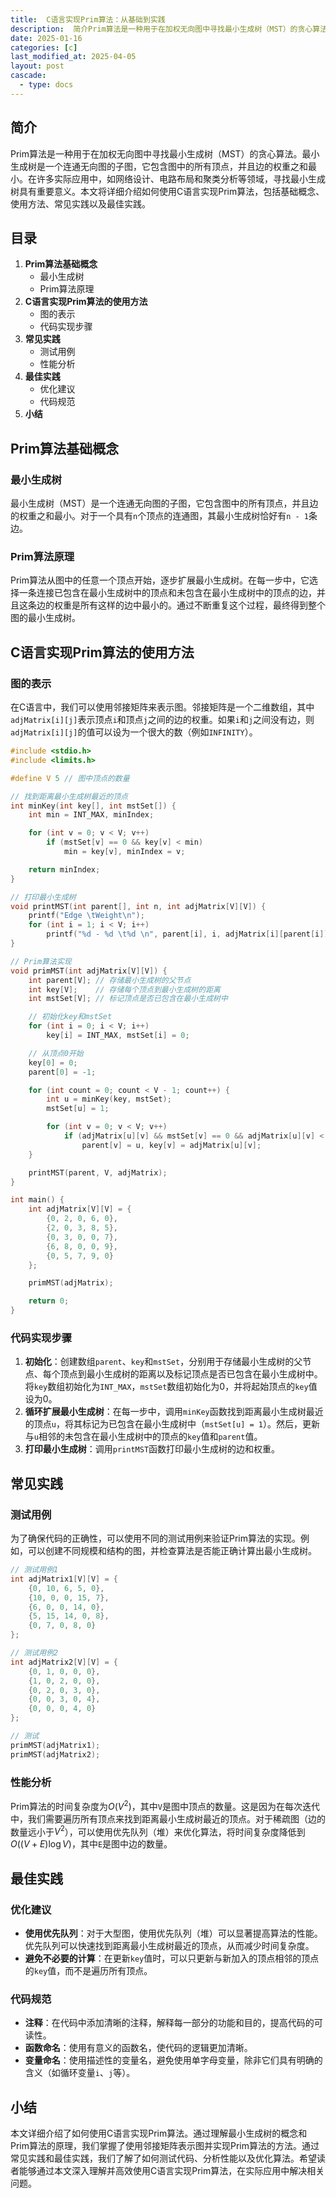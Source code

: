 ```yaml
---
title:  C语言实现Prim算法：从基础到实践
description:  简介Prim算法是一种用于在加权无向图中寻找最小生成树（MST）的贪心算法。最小生成树是一个连通无向图的子图，它包含图中的所有顶点，并且边的权重之和最小。在许多实际应用中，如网络设计、电路布局和聚类分析等领域，寻找最小生成树具有重要意义。本文将详细介绍如何使用C语言实现Prim算法，包括基础概念、使用方法、常见实践以及最佳实践。
date: 2025-01-16
categories: [c]
last_modified_at: 2025-04-05 
layout: post
cascade:
  - type: docs
---
```



## 简介
Prim算法是一种用于在加权无向图中寻找最小生成树（MST）的贪心算法。最小生成树是一个连通无向图的子图，它包含图中的所有顶点，并且边的权重之和最小。在许多实际应用中，如网络设计、电路布局和聚类分析等领域，寻找最小生成树具有重要意义。本文将详细介绍如何使用C语言实现Prim算法，包括基础概念、使用方法、常见实践以及最佳实践。

## 目录
1. **Prim算法基础概念**
    - 最小生成树
    - Prim算法原理
2. **C语言实现Prim算法的使用方法**
    - 图的表示
    - 代码实现步骤
3. **常见实践**
    - 测试用例
    - 性能分析
4. **最佳实践**
    - 优化建议
    - 代码规范
5. **小结**

## Prim算法基础概念
### 最小生成树
最小生成树（MST）是一个连通无向图的子图，它包含图中的所有顶点，并且边的权重之和最小。对于一个具有`n`个顶点的连通图，其最小生成树恰好有`n - 1`条边。

### Prim算法原理
Prim算法从图中的任意一个顶点开始，逐步扩展最小生成树。在每一步中，它选择一条连接已包含在最小生成树中的顶点和未包含在最小生成树中的顶点的边，并且这条边的权重是所有这样的边中最小的。通过不断重复这个过程，最终得到整个图的最小生成树。

## C语言实现Prim算法的使用方法
### 图的表示
在C语言中，我们可以使用邻接矩阵来表示图。邻接矩阵是一个二维数组，其中`adjMatrix[i][j]`表示顶点`i`和顶点`j`之间的边的权重。如果`i`和`j`之间没有边，则`adjMatrix[i][j]`的值可以设为一个很大的数（例如`INFINITY`）。

```c
#include <stdio.h>
#include <limits.h>

#define V 5 // 图中顶点的数量

// 找到距离最小生成树最近的顶点
int minKey(int key[], int mstSet[]) {
    int min = INT_MAX, minIndex;

    for (int v = 0; v < V; v++)
        if (mstSet[v] == 0 && key[v] < min)
            min = key[v], minIndex = v;

    return minIndex;
}

// 打印最小生成树
void printMST(int parent[], int n, int adjMatrix[V][V]) {
    printf("Edge \tWeight\n");
    for (int i = 1; i < V; i++)
        printf("%d - %d \t%d \n", parent[i], i, adjMatrix[i][parent[i]]);
}

// Prim算法实现
void primMST(int adjMatrix[V][V]) {
    int parent[V]; // 存储最小生成树的父节点
    int key[V];    // 存储每个顶点到最小生成树的距离
    int mstSet[V]; // 标记顶点是否已包含在最小生成树中

    // 初始化key和mstSet
    for (int i = 0; i < V; i++)
        key[i] = INT_MAX, mstSet[i] = 0;

    // 从顶点0开始
    key[0] = 0;
    parent[0] = -1;

    for (int count = 0; count < V - 1; count++) {
        int u = minKey(key, mstSet);
        mstSet[u] = 1;

        for (int v = 0; v < V; v++)
            if (adjMatrix[u][v] && mstSet[v] == 0 && adjMatrix[u][v] < key[v])
                parent[v] = u, key[v] = adjMatrix[u][v];
    }

    printMST(parent, V, adjMatrix);
}

int main() {
    int adjMatrix[V][V] = {
        {0, 2, 0, 6, 0},
        {2, 0, 3, 8, 5},
        {0, 3, 0, 0, 7},
        {6, 8, 0, 0, 9},
        {0, 5, 7, 9, 0}
    };

    primMST(adjMatrix);

    return 0;
}
```

### 代码实现步骤
1. **初始化**：创建数组`parent`、`key`和`mstSet`，分别用于存储最小生成树的父节点、每个顶点到最小生成树的距离以及标记顶点是否已包含在最小生成树中。将`key`数组初始化为`INT_MAX`，`mstSet`数组初始化为0，并将起始顶点的`key`值设为0。
2. **循环扩展最小生成树**：在每一步中，调用`minKey`函数找到距离最小生成树最近的顶点`u`，将其标记为已包含在最小生成树中（`mstSet[u] = 1`）。然后，更新与`u`相邻的未包含在最小生成树中的顶点的`key`值和`parent`值。
3. **打印最小生成树**：调用`printMST`函数打印最小生成树的边和权重。

## 常见实践
### 测试用例
为了确保代码的正确性，可以使用不同的测试用例来验证Prim算法的实现。例如，可以创建不同规模和结构的图，并检查算法是否能正确计算出最小生成树。

```c
// 测试用例1
int adjMatrix1[V][V] = {
    {0, 10, 6, 5, 0},
    {10, 0, 0, 15, 7},
    {6, 0, 0, 14, 0},
    {5, 15, 14, 0, 8},
    {0, 7, 0, 8, 0}
};

// 测试用例2
int adjMatrix2[V][V] = {
    {0, 1, 0, 0, 0},
    {1, 0, 2, 0, 0},
    {0, 2, 0, 3, 0},
    {0, 0, 3, 0, 4},
    {0, 0, 0, 4, 0}
};

// 测试
primMST(adjMatrix1);
primMST(adjMatrix2);
```

### 性能分析
Prim算法的时间复杂度为$O(V^2)$，其中`V`是图中顶点的数量。这是因为在每次迭代中，我们需要遍历所有顶点来找到距离最小生成树最近的顶点。对于稀疏图（边的数量远小于$V^2$），可以使用优先队列（堆）来优化算法，将时间复杂度降低到$O((V + E) \log V)$，其中`E`是图中边的数量。

## 最佳实践
### 优化建议
- **使用优先队列**：对于大型图，使用优先队列（堆）可以显著提高算法的性能。优先队列可以快速找到距离最小生成树最近的顶点，从而减少时间复杂度。
- **避免不必要的计算**：在更新`key`值时，可以只更新与新加入的顶点相邻的顶点的`key`值，而不是遍历所有顶点。

### 代码规范
- **注释**：在代码中添加清晰的注释，解释每一部分的功能和目的，提高代码的可读性。
- **函数命名**：使用有意义的函数名，使代码的逻辑更加清晰。
- **变量命名**：使用描述性的变量名，避免使用单字母变量，除非它们具有明确的含义（如循环变量`i`、`j`等）。

## 小结
本文详细介绍了如何使用C语言实现Prim算法。通过理解最小生成树的概念和Prim算法的原理，我们掌握了使用邻接矩阵表示图并实现Prim算法的方法。通过常见实践和最佳实践，我们了解了如何测试代码、分析性能以及优化算法。希望读者能够通过本文深入理解并高效使用C语言实现Prim算法，在实际应用中解决相关问题。